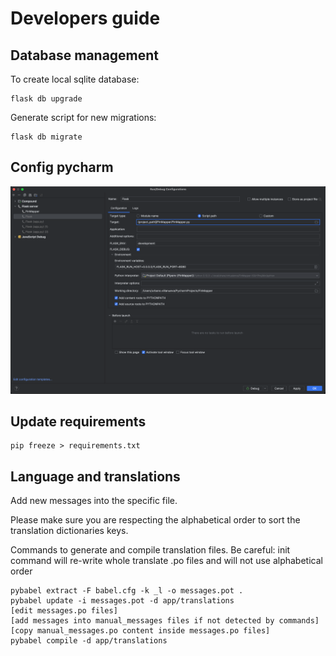 # Developers guide

## Database management

To create local sqlite database:

````
flask db upgrade
````

Generate script for new migrations:

````
flask db migrate
````

## Config pycharm

![Pycharm run configuration](doc_img/flask_run_config_pycharm.png?raw=true "Pycharm run config")

## Update requirements

````
pip freeze > requirements.txt
````

## Language and translations

Add new messages into the specific file.

Please make sure you are respecting the alphabetical order to sort the translation dictionaries keys.

Commands to generate and compile translation files. Be careful: init command will re-write whole translate
.po files and will not use alphabetical order

````
pybabel extract -F babel.cfg -k _l -o messages.pot .
pybabel update -i messages.pot -d app/translations
[edit messages.po files]
[add messages into manual_messages files if not detected by commands]
[copy manual_messages.po content inside messages.po files]
pybabel compile -d app/translations
````

